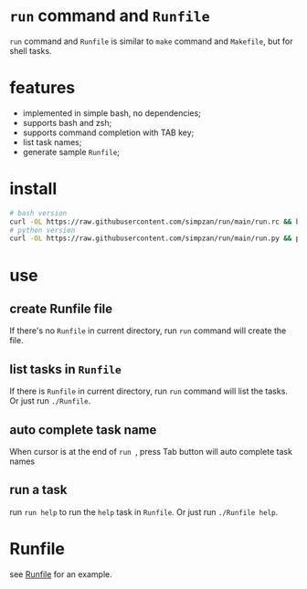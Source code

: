 `run` command and `Runfile`
====

`run` command and `Runfile` is similar to `make` command and `Makefile`, but for shell tasks.

# features
- implemented in simple bash, no dependencies;
- supports bash and zsh;
- supports command completion with TAB key;
- list task names;
- generate sample `Runfile`;

# install
```bash
# bash version
curl -OL https://raw.githubusercontent.com/simpzan/run/main/run.rc && bash run.rc
# python version
curl -OL https://raw.githubusercontent.com/simpzan/run/main/run.py && python3 run.py install
```

# use
## create Runfile file
If there's no `Runfile` in current directory, run `run` command will create the file.

## list tasks in `Runfile`
If there is `Runfile` in current directory, run `run` command will list the tasks.
Or just run `./Runfile`.

## auto complete task name
When cursor is at the end of `run `, press Tab button will auto complete task names

## run a task
run `run help` to run the `help` task in `Runfile`.
Or just run `./Runfile help`.

# Runfile
see [Runfile](Runfile) for an example.

